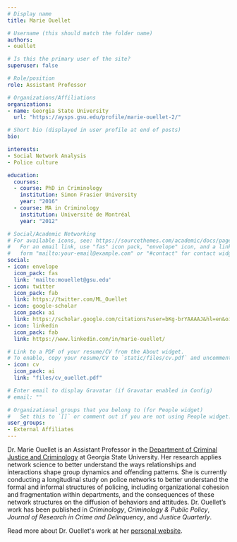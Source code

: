 ```yaml
---
# Display name
title: Marie Ouellet

# Username (this should match the folder name)
authors:
- ouellet

# Is this the primary user of the site?
superuser: false

# Role/position
role: Assistant Professor

# Organizations/Affiliations
organizations:
- name: Georgia State University
  url: "https://aysps.gsu.edu/profile/marie-ouellet-2/"

# Short bio (displayed in user profile at end of posts)
bio: 

interests:
- Social Network Analysis
- Police culture

education:
  courses:
  - course: PhD in Criminology
    institution: Simon Frasier University
    year: "2016"
  - course: MA in Criminology
    institution: Université de Montréal
    year: "2012"

# Social/Academic Networking
# For available icons, see: https://sourcethemes.com/academic/docs/page-builder/#icons
#   For an email link, use "fas" icon pack, "envelope" icon, and a link in the
#   form "mailto:your-email@example.com" or "#contact" for contact widget.
social:
- icon: envelope
  icon_pack: fas
  link: 'mailto:mouellet@gsu.edu'
- icon: twitter
  icon_pack: fab
  link: https://twitter.com/ML_Ouellet
- icon: google-scholar
  icon_pack: ai
  link: https://scholar.google.com/citations?user=bKg-brYAAAAJ&hl=en&oi=ao
- icon: linkedin
  icon_pack: fab
  link: https://www.linkedin.com/in/marie-ouellet/

# Link to a PDF of your resume/CV from the About widget.
# To enable, copy your resume/CV to `static/files/cv.pdf` and uncomment the lines below.
- icon: cv
  icon_pack: ai
  link: "files/cv_ouellet.pdf"

# Enter email to display Gravatar (if Gravatar enabled in Config)
# email: ""

# Organizational groups that you belong to (for People widget)
#   Set this to `[]` or comment out if you are not using People widget.
user_groups:
- External Affiliates
---
```


Dr. Marie Ouellet is an Assistant Professor in the [Department of Criminal Justice and Criminology](https://aysps.gsu.edu/department/department-of-criminal-justice-and-criminology/) at Georgia State University. Her research applies network science to better understand the ways relationships and interactions shape group dynamics and offending patterns. She is currently conducting a longitudinal study on police networks to better understand the formal and informal structures of policing, including organizational cohesion and fragmentation within departments, and the consequences of these network structures on the diffusion of behaviors and attitudes. Dr. Ouellet’s work has been published in *Criminology*, *Criminology & Public Policy*, *Journal of Research in Crime and Delinquency*, and *Justice Quarterly*.

Read more about Dr. Ouellet's work at her [personal website](https://ouellet.netlify.app).